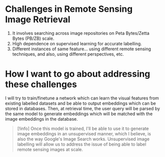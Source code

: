 # Challenges in Remote Sensing Image Retrieval
1. It involves searching across image repositories on Peta Bytes/Zetta Bytes (PB/ZB) scale.
2. High dependence on supervised learning for accurate labelling.
3. Different instances of same feature... using different remote sensing techniques, and also, using different perspectives, etc.

# How I want to go about addressing these challenges
I will try to train/finetune a network which can learn the visual features from existing labelled datasets and be able to output embeddings which can be stored in databases.
Then, at retrieval time, the user query will be parsed by the same model to generate embeddings which will be matched with the image embeddings in the database.
> [!info]
> Once this model is trained, I'll be able to use it to generate image embeddings in an unsupervised manner, which I believe, is also the way Google's Image Search works. Unsupervised image labelling will allow us to address the issue of being able to label remote sensing images at scale.



